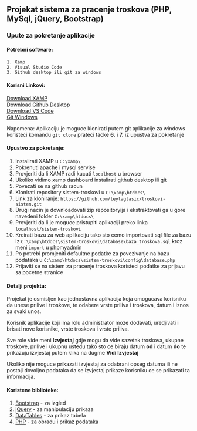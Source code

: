 ## Projekat sistema za pracenje troskova (PHP, MySql, jQuery, Bootstrap)

### Upute za pokretanje aplikacije

#### Potrebni software:
    1. Xamp 
    2. Visual Studio Code
    3. Github desktop ili git za windows

#### Korisni Linkovi:  
   [Download XAMP](https://sourceforge.net/projects/xampp/files/XAMPP%20Windows/8.2.4/xampp-windows-x64-8.2.4-0-VS16-installer.exe/download)  
   [Download Github Desktop](https://desktop.github.com/)  
   [Download VS Code](https://code.visualstudio.com/download)  
   [Git Windows](https://gitforwindows.org/)  

   Napomena: Aplikaciju je moguce klonirati putem git aplikacije za windows koristeci komandu `git clone`  prateci tacke **6.** i **7.** iz upustva za pokretanje

#### Upustvo za pokretanje:  

1. Instalirati XAMP u `C:\xamp\` 
2. Pokrenuti apache i mysql servise
3. Provjeriti da li XAMP radi kucati `localhost` u browser
4. Ukoliko vidimo xamp dashboard instalirati github desktop ili git
5. Povezati se na github racun
6. Klonirati repository sistem-troskovi u `C:\xamp\htdocs\`
7. Link za kloniranje: `https://github.com/leylaglasic/troskovi-sistem.git`
8. Drugi nacin je downloadovati zip repositoryija i ekstraktovati ga u gore navedeni folder `C:\xamp\htdocs\`
9. Provjeriti da li je moguce pristupiti aplikaciji preko linka `localhost/sistem-troskovi`
10. Kreirati bazu za web aplikaciju tako sto cemo importovati sql file za bazu iz `C:\xamp\htdocs\sistem-troskovi\database\baza_troskova.sql` kroz meni `import` u phpmyadmin
11. Po potrebi promjeniti defaultne podatke za povezivanje na bazu podataka u `C:\xamp\htdocs\sistem-troskovi\config\database.php` 
12. Prijaviti se na sistem za pracenje troskova koristeci podatke za prijavu sa pocetne stranice

#### Detalji projekta:

Projekat je osmisljen kao jednostavna aplikacija koja omogucava korisniku da unese prilive i troskove, te odabere vrste priliva i troskova, datum i iznos za svaki unos.  

Korisnik aplikacije koji ima rolu administrator moze dodavati, uredjivati i brisati nove korisnike, vrste troskova i vrste priliva.

Sve role vide meni **Izvjestaj** gdje mogu da vide sazetak troskova, ukupne troskove, prilive i ukupnu ustedu tako sto ce biraju datum **od** i datum **do** te prikazuju izvjestaj putem klika na dugme **Vidi Izvjestaj**  

Ukoliko nije moguce prikazati izvjestaj za odabrani opseg datuma ili ne postoji dovoljno podataka da se izvjestaj prikaze korisniku ce se prikazati ta informacija.

#### Koristene biblioteke:
   1. [Bootstrap](https://getbootstrap.com/) - za izgled
   2. [jQuery](https://jquery.com/) - za manipulaciju prikaza
   3. [DataTables](https://datatables.net/) - za prikaz tabela 
   4. [PHP](https://www.php.net/) - za obradu i prikaz podataka
